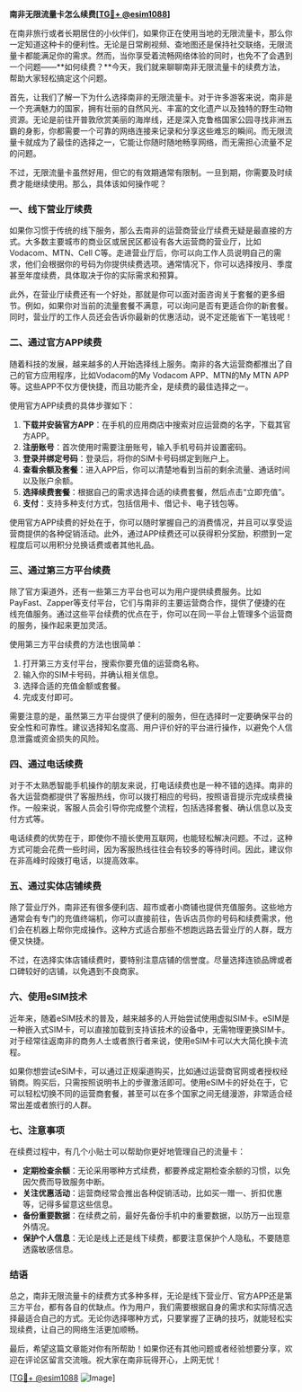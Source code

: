**南非无限流量卡怎么续费[[TG💪+ @esim1088](https://t.me/s/esim1088)]**

在南非旅行或者长期居住的小伙伴们，如果你正在使用当地的无限流量卡，那么你一定知道这种卡的便利性。无论是日常刷视频、查地图还是保持社交联络，无限流量卡都能满足你的需求。然而，当你享受着流畅网络体验的同时，也免不了会遇到一个问题——**如何续费？**今天，我们就来聊聊南非无限流量卡的续费方法，帮助大家轻松搞定这个问题。

首先，让我们了解一下为什么选择南非的无限流量卡。对于许多游客来说，南非是一个充满魅力的国家，拥有壮丽的自然风光、丰富的文化遗产以及独特的野生动物资源。无论是前往开普敦欣赏美丽的海岸线，还是深入克鲁格国家公园寻找非洲五霸的身影，你都需要一个可靠的网络连接来记录和分享这些难忘的瞬间。而无限流量卡就成为了最佳的选择之一，它能让你随时随地畅享网络，而无需担心流量不足的问题。

不过，无限流量卡虽然好用，但它的有效期通常有限制。一旦到期，你需要及时续费才能继续使用。那么，具体该如何操作呢？

### **一、线下营业厅续费**
如果你习惯于传统的线下服务，那么去南非的运营商营业厅续费无疑是最直接的方式。大多数主要城市的商业区或居民区都设有各大运营商的营业厅，比如Vodacom、MTN、Cell C等。走进营业厅后，你可以向工作人员说明自己的需求，他们会根据你的号码为你提供续费选项。通常情况下，你可以选择按月、季度甚至年度续费，具体取决于你的实际需求和预算。

此外，在营业厅续费还有一个好处，那就是你可以面对面咨询关于套餐的更多细节。例如，如果你对当前的流量套餐不满意，可以询问是否有更适合你的新套餐。同时，营业厅的工作人员还会告诉你最新的优惠活动，说不定还能省下一笔钱呢！

### **二、通过官方APP续费**
随着科技的发展，越来越多的人开始选择线上服务。南非的各大运营商都推出了自己的官方应用程序，比如Vodacom的My Vodacom APP、MTN的My MTN APP等。这些APP不仅方便快捷，而且功能齐全，是续费的最佳选择之一。

使用官方APP续费的具体步骤如下：
1. **下载并安装官方APP**：在手机的应用商店中搜索对应运营商的名字，下载其官方APP。
2. **注册账号**：首次使用时需要注册账号，输入手机号码并设置密码。
3. **登录并绑定号码**：登录后，将你的SIM卡号码绑定到账户上。
4. **查看余额及套餐**：进入APP后，你可以清楚地看到当前的剩余流量、通话时间以及账户余额。
5. **选择续费套餐**：根据自己的需求选择合适的续费套餐，然后点击“立即充值”。
6. **支付**：支持多种支付方式，包括信用卡、借记卡、电子钱包等。

使用官方APP续费的好处在于，你可以随时掌握自己的消费情况，并且可以享受运营商提供的各种促销活动。此外，通过APP续费还可以获得积分奖励，积攒到一定程度后可以用积分兑换话费或者其他礼品。

### **三、通过第三方平台续费**
除了官方渠道外，还有一些第三方平台也可以为用户提供续费服务。比如PayFast、Zapper等支付平台，它们与南非的主要运营商合作，提供了便捷的在线充值服务。通过这些平台续费的优点在于，你可以在同一平台上管理多个运营商的服务，操作起来更加灵活。

使用第三方平台续费的方法也很简单：
1. 打开第三方支付平台，搜索你要充值的运营商名称。
2. 输入你的SIM卡号码，并确认相关信息。
3. 选择合适的充值金额或套餐。
4. 完成支付即可。

需要注意的是，虽然第三方平台提供了便利的服务，但在选择时一定要确保平台的安全性和可靠性。建议选择知名度高、用户评价好的平台进行操作，以避免个人信息泄露或资金损失的风险。

### **四、通过电话续费**
对于不太熟悉智能手机操作的朋友来说，打电话续费也是一种不错的选择。南非的各大运营商都提供了客服热线，你可以拨打相应的号码，按照语音提示完成续费操作。一般来说，客服人员会引导你完成整个流程，包括选择套餐、确认信息以及支付方式等。

电话续费的优势在于，即使你不擅长使用互联网，也能轻松解决问题。不过，这种方式可能会花费一些时间，因为客服热线往往会有较多的等待时间。因此，建议你在非高峰时段拨打电话，以提高效率。

### **五、通过实体店铺续费**
除了营业厅外，南非还有很多便利店、超市或者小商铺也提供充值服务。这些地方通常会有专门的充值终端机，你可以直接前往，告诉店员你的号码和续费需求，他们会在机器上帮你完成操作。这种方式适合那些不想跑远路去营业厅的人群，既方便又快捷。

不过，在选择实体店铺续费时，要特别注意店铺的信誉度。尽量选择连锁品牌或者口碑较好的店铺，以免遇到不良商家。

### **六、使用eSIM技术**
近年来，随着eSIM技术的普及，越来越多的人开始尝试使用虚拟SIM卡。eSIM是一种嵌入式SIM卡，可以直接加载到支持该技术的设备中，无需物理更换SIM卡。对于经常往返南非的商务人士或者旅行者来说，使用eSIM卡可以大大简化换卡流程。

如果你想尝试eSIM卡，可以通过正规渠道购买，比如通过运营商官网或者授权经销商。购买后，只需按照说明书上的步骤激活即可。使用eSIM卡的好处在于，它可以轻松切换不同的运营商套餐，甚至可以在多个国家之间无缝漫游，非常适合经常出差或者旅行的人群。

### **七、注意事项**
在续费过程中，有几个小贴士可以帮助你更好地管理自己的流量卡：
- **定期检查余额**：无论采用哪种方式续费，都要养成定期检查余额的习惯，以免因欠费而导致服务中断。
- **关注优惠活动**：运营商经常会推出各种促销活动，比如买一赠一、折扣优惠等，记得多留意这些信息。
- **备份重要数据**：在续费之前，最好先备份手机中的重要数据，以防万一出现意外情况。
- **保护个人信息**：无论是线上还是线下续费，都要注意保护个人隐私，不要随意透露敏感信息。

### **结语**
总之，南非无限流量卡的续费方式多种多样，无论是线下营业厅、官方APP还是第三方平台，都有各自的优缺点。作为用户，我们需要根据自身的需求和实际情况选择最适合自己的方式。无论你选择哪种方式，只要掌握了正确的技巧，就能轻松实现续费，让自己的网络生活更加顺畅。

最后，希望这篇文章能对你有所帮助！如果你还有其他问题或者经验想要分享，欢迎在评论区留言交流哦。祝大家在南非玩得开心，上网无忧！

[[TG💪+ @esim1088](https://t.me/s/esim1088) ![Image](https://i.postimg.cc/4NQfJmqS/Snipaste-2025-05-13-00-14-12.png)]